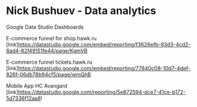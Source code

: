 # Nick Bushuev - Data analytics


Google Data Studio Dashboards

E-commerce funnel for shop.hawk.ru
[link]https://datastudio.google.com/embed/reporting/f3626efb-93d3-4cd2-8ad4-82f49151fe44/page/KgmVB

E-commerce funnel tickets.hawk.ru
[link]https://datastudio.google.com/embed/reporting/77840c08-10d7-4def-826f-06db78b94cf5/page/wmQhB

Mobile App HC Avangard
[link]https://datastudio.google.com/reporting/5e872594-dce7-41ce-b172-5d7336f12aa8!
